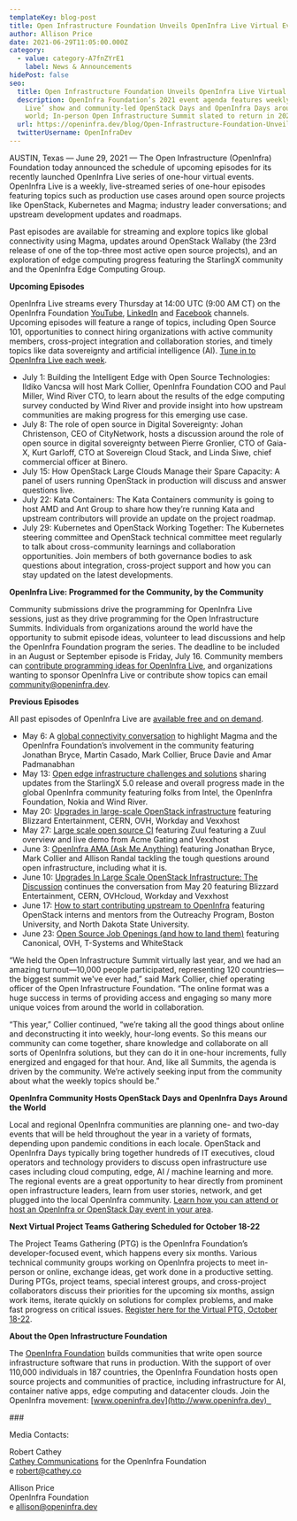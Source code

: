 ```yaml
---
templateKey: blog-post
title: Open Infrastructure Foundation Unveils OpenInfra Live Virtual Event Schedule
author: Allison Price
date: 2021-06-29T11:05:00.000Z
category:
  - value: category-A7fnZYrE1
    label: News & Announcements
hidePost: false
seo:
  title: Open Infrastructure Foundation Unveils OpenInfra Live Virtual Event Schedule
  description: OpenInfra Foundation’s 2021 event agenda features weekly ‘OpenInfra
    Live’ show and community-led OpenStack Days and OpenInfra Days around the
    world; In-person Open Infrastructure Summit slated to return in 2022
  url: https://openinfra.dev/blog/Open-Infrastructure-Foundation-Unveils-OpenInfra-Live-Virtual-Event-Schedule
  twitterUsername: OpenInfraDev
---
```

AUSTIN, Texas — June 29, 2021 — The Open Infrastructure (OpenInfra) Foundation today announced the schedule of upcoming episodes for its recently launched OpenInfra Live series of one-hour virtual events. OpenInfra Live is a weekly, live-streamed series of one-hour episodes featuring topics such as production use cases around open source projects like OpenStack, Kubernetes and Magma; industry leader conversations; and upstream development updates and roadmaps.

Past episodes are available for streaming and explore topics like global connectivity using Magma, updates around OpenStack Wallaby (the 23rd release of one of the top-three most active open source projects), and an exploration of edge computing progress featuring the StarlingX community and the OpenInfra Edge Computing Group.

**Upcoming Episodes**

OpenInfra Live streams every Thursday at 14:00 UTC (9:00 AM CT) on the OpenInfra Foundation [YouTube](https://www.youtube.com/c/OpenStackFoundation), [LinkedIn](https://www.linkedin.com/company/open-infrastructure-foundation/) and [Facebook](https://www.facebook.com/openinfradev/) channels. Upcoming episodes will feature a range of topics, including Open Source 101, opportunities to connect hiring organizations with active community members, cross-project integration and collaboration stories, and timely topics like data sovereignty and artificial intelligence (AI). [Tune in to OpenInfra Live each week](https://openinfra.dev/live/).

* July 1: Building the Intelligent Edge with Open Source Technologies: Ildiko Vancsa will host Mark Collier, OpenInfra Foundation COO and Paul Miller, Wind River CTO, to learn about the results of the edge computing survey conducted by Wind River and provide insight into how upstream communities are making progress for this emerging use case.
* July 8: The role of open source in Digital Sovereignty: Johan Christenson, CEO of CityNetwork, hosts a discussion around the role of open source in digital sovereignty between Pierre Gronlier, CTO of Gaia-X, Kurt Garloff, CTO at Sovereign Cloud Stack, and Linda Siwe, chief commercial officer at Binero.
* July 15: How OpenStack Large Clouds Manage their Spare Capacity: A panel of users running OpenStack in production will discuss and answer questions live.
* July 22: Kata Containers: The Kata Containers community is going to host AMD and Ant Group to share how they’re running Kata and upstream contributors will provide an update on the project roadmap. 
* July 29: Kubernetes and OpenStack Working Together: The Kubernetes steering committee and OpenStack technical committee meet regularly to talk about cross-community learnings and collaboration opportunities. Join members of both governance bodies to ask questions about integration, cross-project support and how you can stay updated on the latest developments. 

**OpenInfra Live: Programmed for the Community, by the Community**

Community submissions drive the programming for OpenInfra Live sessions, just as they drive programming for the Open Infrastructure Summits. Individuals from organizations around the world have the opportunity to submit episode ideas, volunteer to lead discussions and help the OpenInfra Foundation program the series. The deadline to be included in an August or September episode is Friday, July 16. Community members can [contribute programming ideas for OpenInfra Live](https://openinfrafoundation.formstack.com/forms/openinfralive), and organizations wanting to sponsor OpenInfra Live or contribute show topics can email [community@openinfra.dev](mailto:community@openinfra.dev).

**Previous Episodes** 

All past episodes of OpenInfra Live are [available free and on demand](https://www.youtube.com/playlist?list=PLKqaoAnDyfgo5sOi98QlbMVMhgI_lxFPA).

* May 6: A [global connectivity conversation](https://superuser.openstack.org/articles/the-future-of-the-network-depends-on-open-infrastructure/) to highlight Magma and the OpenInfra Foundation’s involvement in the community featuring Jonathan Bryce, Martin Casado, Mark Collier, Bruce Davie and Amar Padmanabhan
* May 13: [Open edge infrastructure challenges and solutions](https://superuser.openstack.org/articles/open-edge-infrastructure-conundrums-and-solutions-openinfra-live/) sharing updates from the StarlingX 5.0 release and overall progress made in the global OpenInfra community featuring folks from Intel, the OpenInfra Foundation, Nokia and Wind River. 
* May 20: [Upgrades in large-scale OpenStack infrastructure](https://superuser.openstack.org/articles/upgrades-in-large-scale-openstack-infrastructure-openinfra-live-episode-6/) featuring Blizzard Entertainment, CERN, OVH, Workday and Vexxhost
* May 27: [Large scale open source CI](https://superuser.openstack.org/articles/large-scale-open-source-ci-featuring-zuul-openinfra-live-episode-7/) featuring Zuul featuring a Zuul overview and live demo from Acme Gating and Vexxhost
* June 3: [OpenInfra AMA (Ask Me Anything)](https://superuser.openstack.org/articles/openinfra-leadership-tackles-questions-live-openinfra-live-episode-8/) featuring Jonathan Bryce, Mark Collier and Allison Randal tackling the tough questions around open infrastructure, including what it is. 
* June 10: [Upgrades In Large Scale OpenStack Infrastructure: The Discussion](https://superuser.openstack.org/articles/experts-discuss-tradeoffs-frequency-and-more-around-upgrades-of-large-scale-openstack-deployments-openinfra-live-recap/) continues the conversation from May 20 featuring Blizzard Entertainment, CERN, OVHcloud, Workday and Vexxhost
* June 17: [How to start contributing upstream to OpenInfra](https://superuser.openstack.org/articles/how-to-start-contributing-upstream-to-openinfra-openinfra-live-recap/) featuring OpenStack interns and mentors from the Outreachy Program, Boston University, and North Dakota State University. 
* June 23: [Open Source Job Openings (and how to land them)](https://superuser.openstack.org/articles/open-source-job-openings-and-how-to-land-them-openinfra-live-recap/) featuring Canonical, OVH, T-Systems and WhiteStack

“We held the Open Infrastructure Summit virtually last year, and we had an amazing turnout—10,000 people participated, representing 120 countries—the biggest summit we've ever had,” said Mark Collier, chief operating officer of the Open Infrastructure Foundation. “The online format was a huge success in terms of providing access and engaging so many more unique voices from around the world in collaboration. 

“This year,” Collier continued, “we’re taking all the good things about online and deconstructing it into weekly, hour-long events. So this means our community can come together, share knowledge and collaborate on all sorts of OpenInfra solutions, but they can do it in one-hour increments, fully energized and engaged for that hour. And, like all Summits, the agenda is driven by the community. We’re actively seeking input from the community about what the weekly topics should be.” 

**OpenInfra Community Hosts OpenStack Days and OpenInfra Days Around the World** 

Local and regional OpenInfra communities are planning one- and two-day events that will be held throughout the year in a variety of formats, depending upon pandemic conditions in each locale. OpenStack and OpenInfra Days typically bring together hundreds of IT executives, cloud operators and technology providers to discuss open infrastructure use cases including cloud computing, edge, AI / machine learning and more. The regional events are a great opportunity to hear directly from prominent open infrastructure leaders, learn from user stories, network, and get plugged into the local OpenInfra community. [Learn how you can attend or host an OpenInfra or OpenStack Day event in your area](https://www.openstack.org/events/openstackdays).

**Next Virtual Project Teams Gathering Scheduled for October 18-22**

The Project Teams Gathering (PTG) is the OpenInfra Foundation’s developer-focused event, which happens every six months. Various technical community groups working on OpenInfra projects to meet in-person or online, exchange ideas, get work done in a productive setting. During PTGs, project teams, special interest groups, and cross-project collaborators discuss their priorities for the upcoming six months, assign work items, iterate quickly on solutions for complex problems, and make fast progress on critical issues. [Register here for the Virtual PTG, October 18-22](https://ptg-october2021.eventbrite.com).

**About the Open Infrastructure Foundation**

The [OpenInfra Foundation](http://openinfra.dev) builds communities that write open source infrastructure software that runs in production. With the support of over 110,000 individuals in 187 countries, the OpenInfra Foundation hosts open source projects and communities of practice, including infrastructure for AI, container native apps, edge computing and datacenter clouds. Join the OpenInfra movement: [www.openinfra.dev](http://www.openinfra.dev)  

\###

Media Contacts:

Robert Cathey\
[Cathey Communications](http://cathey.co) for the OpenInfra Foundation\
e [robert@cathey.co](mailto:robert@cathey.co)

Allison Price\
OpenInfra Foundation\
e allison@openinfra.dev